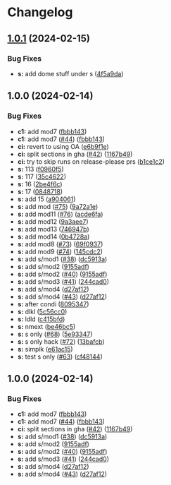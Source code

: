 # Changelog

## [1.0.1](https://github.com/dscpd-public-org/playground/compare/s-v1.0.0...s-v1.0.1) (2024-02-15)


### Bug Fixes

* **s:** add dome stuff under s ([4f5a9da](https://github.com/dscpd-public-org/playground/commit/4f5a9da9ef39270c06fbb21f9ad3672eeac88d8b))

## 1.0.0 (2024-02-14)


### Bug Fixes

* **c1:** add mod7 ([fbbb143](https://github.com/dscpd-public-org/playground/commit/fbbb1435ea4fc0673e11a2edffe1c6f8131d2e30))
* **c1:** add mod7 ([#44](https://github.com/dscpd-public-org/playground/issues/44)) ([fbbb143](https://github.com/dscpd-public-org/playground/commit/fbbb1435ea4fc0673e11a2edffe1c6f8131d2e30))
* **ci:** revert to using OA ([e6b9f1e](https://github.com/dscpd-public-org/playground/commit/e6b9f1e6e30e84dfe832b2ce51123f02ea0cf0c5))
* **ci:** split sections in gha ([#42](https://github.com/dscpd-public-org/playground/issues/42)) ([1167b49](https://github.com/dscpd-public-org/playground/commit/1167b49723c29c55e1ce749eac3c9c333669424d))
* **ci:** try to skip runs on release-please prs ([b1ce1c2](https://github.com/dscpd-public-org/playground/commit/b1ce1c23277ab44035420b5ef60d97cc251ace94))
* **s:** 113 ([f0960f5](https://github.com/dscpd-public-org/playground/commit/f0960f583b646184e8e7a29357e1d6c8ac325414))
* **s:** 117 ([35c4622](https://github.com/dscpd-public-org/playground/commit/35c46221c4910c55678bf6e0d8272817d07f46ea))
* **s:** 16 ([2be4f6c](https://github.com/dscpd-public-org/playground/commit/2be4f6cc1560c74765ce1fbc08b106a30156ce75))
* **s:** 17 ([0848718](https://github.com/dscpd-public-org/playground/commit/08487183b8666f8c2aa7f2ccd28110db79d0bd5b))
* **s:** add 15 ([a904061](https://github.com/dscpd-public-org/playground/commit/a904061112888d191f31ab8bcbbda562911bb9d3))
* **s:** add mod ([#75](https://github.com/dscpd-public-org/playground/issues/75)) ([9a72a1e](https://github.com/dscpd-public-org/playground/commit/9a72a1e7c6f55f685adc0ce5a607309ad01211c5))
* **s:** add mod11 ([#76](https://github.com/dscpd-public-org/playground/issues/76)) ([acde6fa](https://github.com/dscpd-public-org/playground/commit/acde6fa518aa73e4cee3d6d344baeb798f0ba1da))
* **s:** add mod12 ([9a3aee7](https://github.com/dscpd-public-org/playground/commit/9a3aee7ff78d702eda6a31732ed26e0edcd946ba))
* **s:** add mod13 ([746947b](https://github.com/dscpd-public-org/playground/commit/746947b171aac1dc3ad18fb3c5940fbcf67cb296))
* **s:** add mod14 ([0b4728a](https://github.com/dscpd-public-org/playground/commit/0b4728ada9b6fddff8340117134ac416f3c1da88))
* **s:** add mod8 ([#73](https://github.com/dscpd-public-org/playground/issues/73)) ([69f0937](https://github.com/dscpd-public-org/playground/commit/69f09378ee1fff8aa17cdff5260baeb3004e7bc7))
* **s:** add mod9 ([#74](https://github.com/dscpd-public-org/playground/issues/74)) ([145cdc2](https://github.com/dscpd-public-org/playground/commit/145cdc29f3fded2e568fd7da274df0dc6454a1a3))
* **s:** add s/mod1 ([#38](https://github.com/dscpd-public-org/playground/issues/38)) ([dc5913a](https://github.com/dscpd-public-org/playground/commit/dc5913a5962bc5444b34a4f97f863d8fe643ebe4))
* **s:** add s/mod2 ([9155adf](https://github.com/dscpd-public-org/playground/commit/9155adf2f4c9040d1dd9d3c0bdf6199fe8ff2c16))
* **s:** add s/mod2 ([#40](https://github.com/dscpd-public-org/playground/issues/40)) ([9155adf](https://github.com/dscpd-public-org/playground/commit/9155adf2f4c9040d1dd9d3c0bdf6199fe8ff2c16))
* **s:** add s/mod3 ([#41](https://github.com/dscpd-public-org/playground/issues/41)) ([244cad0](https://github.com/dscpd-public-org/playground/commit/244cad0f9b20f858d2f105bdd81b7fbc3e479851))
* **s:** add s/mod4 ([d27af12](https://github.com/dscpd-public-org/playground/commit/d27af12c21ed7d63133a8d2c036cdbb245166df9))
* **s:** add s/mod4 ([#43](https://github.com/dscpd-public-org/playground/issues/43)) ([d27af12](https://github.com/dscpd-public-org/playground/commit/d27af12c21ed7d63133a8d2c036cdbb245166df9))
* **s:** after condi ([8095347](https://github.com/dscpd-public-org/playground/commit/80953473aaf94e4f315c2fee49f3e062d8268f48))
* **s:** dlkl ([5c56cc0](https://github.com/dscpd-public-org/playground/commit/5c56cc0873165928c4517769dec15fa5c3bbc6cf))
* **s:** ldld ([c415bfd](https://github.com/dscpd-public-org/playground/commit/c415bfd086be3e1ff472de8a459cb79cbb13b751))
* **s:** nmext ([be46bc5](https://github.com/dscpd-public-org/playground/commit/be46bc58e452b1dd9a8f2a9b650a04970538018c))
* **s:** s only ([#68](https://github.com/dscpd-public-org/playground/issues/68)) ([5e93347](https://github.com/dscpd-public-org/playground/commit/5e9334793bfefd97c24dfae44cd84c56135e2314))
* **s:** s only hack ([#72](https://github.com/dscpd-public-org/playground/issues/72)) ([13bafcb](https://github.com/dscpd-public-org/playground/commit/13bafcbeb5d2957c4dc3215f8c90e536f78db4bc))
* **s:** simplk ([e61ac15](https://github.com/dscpd-public-org/playground/commit/e61ac159dc55bb73dee4bbf005cfcb2512818dd1))
* **s:** test s only ([#63](https://github.com/dscpd-public-org/playground/issues/63)) ([cf48144](https://github.com/dscpd-public-org/playground/commit/cf4814416f181924d75073160296a0f4182b29d8))

## 1.0.0 (2024-02-14)


### Bug Fixes

* **c1:** add mod7 ([fbbb143](https://github.com/dscpd-public-org/playground/commit/fbbb1435ea4fc0673e11a2edffe1c6f8131d2e30))
* **c1:** add mod7 ([#44](https://github.com/dscpd-public-org/playground/issues/44)) ([fbbb143](https://github.com/dscpd-public-org/playground/commit/fbbb1435ea4fc0673e11a2edffe1c6f8131d2e30))
* **ci:** split sections in gha ([#42](https://github.com/dscpd-public-org/playground/issues/42)) ([1167b49](https://github.com/dscpd-public-org/playground/commit/1167b49723c29c55e1ce749eac3c9c333669424d))
* **s:** add s/mod1 ([#38](https://github.com/dscpd-public-org/playground/issues/38)) ([dc5913a](https://github.com/dscpd-public-org/playground/commit/dc5913a5962bc5444b34a4f97f863d8fe643ebe4))
* **s:** add s/mod2 ([9155adf](https://github.com/dscpd-public-org/playground/commit/9155adf2f4c9040d1dd9d3c0bdf6199fe8ff2c16))
* **s:** add s/mod2 ([#40](https://github.com/dscpd-public-org/playground/issues/40)) ([9155adf](https://github.com/dscpd-public-org/playground/commit/9155adf2f4c9040d1dd9d3c0bdf6199fe8ff2c16))
* **s:** add s/mod3 ([#41](https://github.com/dscpd-public-org/playground/issues/41)) ([244cad0](https://github.com/dscpd-public-org/playground/commit/244cad0f9b20f858d2f105bdd81b7fbc3e479851))
* **s:** add s/mod4 ([d27af12](https://github.com/dscpd-public-org/playground/commit/d27af12c21ed7d63133a8d2c036cdbb245166df9))
* **s:** add s/mod4 ([#43](https://github.com/dscpd-public-org/playground/issues/43)) ([d27af12](https://github.com/dscpd-public-org/playground/commit/d27af12c21ed7d63133a8d2c036cdbb245166df9))
